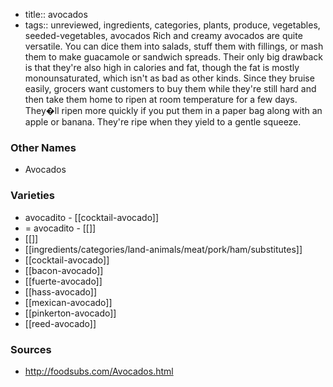 - title:: avocados
- tags:: unreviewed, ingredients, categories, plants, produce, vegetables, seeded-vegetables, avocados
Rich and creamy avocados are quite versatile. You can dice them into salads, stuff them with fillings, or mash them to make guacamole or sandwich spreads. Their only big drawback is that they're also high in calories and fat, though the fat is mostly monounsaturated, which isn't as bad as other kinds. Since they bruise easily, grocers want customers to buy them while they're still hard and then take them home to ripen at room temperature for a few days. They�ll ripen more quickly if you put them in a paper bag along with an apple or banana. They're ripe when they yield to a gentle squeeze.

### Other Names

* Avocados

### Varieties

* avocadito - [[cocktail-avocado]]
* = avocadito - [[]]
* [[]]
* [[ingredients/categories/land-animals/meat/pork/ham/substitutes]]
* [[cocktail-avocado]]
* [[bacon-avocado]]
* [[fuerte-avocado]]
* [[hass-avocado]]
* [[mexican-avocado]]
* [[pinkerton-avocado]]
* [[reed-avocado]]

### Sources
* http://foodsubs.com/Avocados.html
